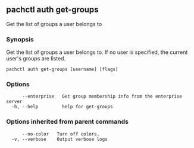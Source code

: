 ## pachctl auth get-groups

Get the list of groups a user belongs to

### Synopsis

Get the list of groups a user belongs to. If no user is specified, the current user's groups are listed.

```
pachctl auth get-groups [username] [flags]
```

### Options

```
      --enterprise   Get group membership info from the enterprise server
  -h, --help         help for get-groups
```

### Options inherited from parent commands

```
      --no-color   Turn off colors.
  -v, --verbose    Output verbose logs
```

